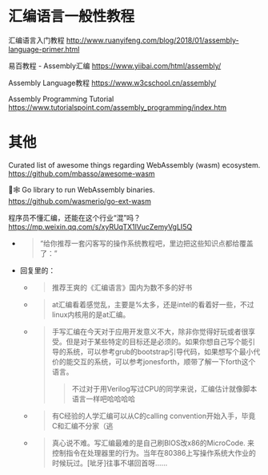 
# 汇编语言一般性教程

汇编语言入门教程 http://www.ruanyifeng.com/blog/2018/01/assembly-language-primer.html

易百教程 - Assembly汇编 https://www.yiibai.com/html/assembly/

Assembly Language教程 https://www.w3cschool.cn/assembly/

Assembly Programming Tutorial https://www.tutorialspoint.com/assembly_programming/index.htm

# 其他

Curated list of awesome things regarding WebAssembly (wasm) ecosystem. https://github.com/mbasso/awesome-wasm

🐹🕸️ Go library to run WebAssembly binaries. https://github.com/wasmerio/go-ext-wasm

程序员不懂汇编，还能在这个行业“混”吗？ https://mp.weixin.qq.com/s/xyRUqTX1lVucZemyVgLI5Q
- > “给你推荐一套闪客写的操作系统教程吧，里边把这些知识点都给覆盖了：”
- 回复里的：
  * > 推荐王爽的《汇编语言》国内为数不多的好书
  * > at汇编看着感觉乱，主要是%太多，还是intel的看着好一些，不过linux内核用的是at汇编。
  * > 手写汇编在今天对于应用开发意义不大，除非你觉得好玩或者很享受。但是对于某些特定的目标还是必须的。如果你想自己写个能引导的系统，可以参考grub的bootstrap引导代码，如果想写个最小代价的能交互的系统，可以参考jonesforth，顺带了解一下forth这个语言。
    >> 不过对于用Verilog写过CPU的同学来说，汇编估计就像脚本语言一样吧哈哈哈哈
  * > 有C经验的人学汇编可以从C的calling convention开始入手，毕竟C和汇编不分家（逃
  * > 真心说不难。写汇编最难的是自己刷BIOS改x86的MicroCode. 来控制指令在处理器里的行为。当年在80386上写操作系统大作业的时候玩过。[呲牙]往事不堪回首呀……
